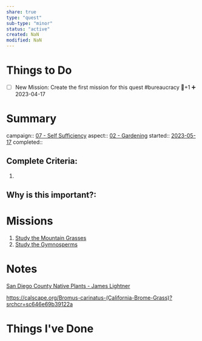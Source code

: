 ```yaml
---
share: true
type: "quest"
sub-type: "minor"
status: "active"
created: NaN 
modified: NaN
---
```

 
 
# Things to Do
- [ ] New Mission: Create the first mission for this quest #bureaucracy 🥄+1 ➕ 2023-04-17
# Summary
campaign:: [07 - Self Sufficiency](./07%20-%20Self%20Sufficiency.md)
aspect:: [02 - Gardening](./02%20-%20Gardening.md)
started:: [2023-05-17](./2023-05-17.md)
completed::
## Complete Criteria:
1. 

## Why is this important?:

# Missions
1. [Study the Mountain Grasses](./Study%20the%20Mountain%20Grasses.md)
2. [Study the Gymnosperms](Study%20the%20Gymnosperms.md)

# Notes
[San Diego County Native Plants - James Lightner](./San%20Diego%20County%20Native%20Plants%20-%20James%20Lightner.md)

https://calscape.org/Bromus-carinatus-(California-Brome-Grass)?srchcr=sc646e69b39122a
# Things I've Done
